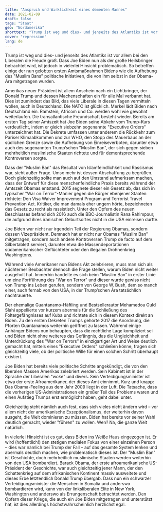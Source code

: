 ```yaml
---
title: "Anspruch und Wirklichkeit eines dementen Mannes"
date: 2021-02-09
draft: false
tags: "Staat"
geo: "Nordamerika"
shorttext: "Trump ist weg und dies- und jenseits des Atlantiks ist vor allem bei den Liberalen die Freude groß. Die Demenz zieht nun ein."
cover: "repression"
lang: de
---
```


Trump ist weg und dies- und jenseits des Atlantiks ist vor allem bei den Liberalen die Freude groß. Dass Joe Biden nun als der große Heilsbringer betrachtet wird, ist jedoch in vielerlei Hinsicht problematisch. So betreffen einige der nun gelobten ersten Amtsmaßnahmen Bidens wie die Aufhebung des "Muslim Bans" politische Initiativen, die von ihm selbst in der Obama-Ära mitgetragen wurden.

Amerikas neuer Präsident ist allem Anschein nach ein Lichtbringer, der Donald Trump und dessen Machenschaften ein für alle Mal verbannt hat. Dies ist zumindest das Bild, das viele Liberale in diesen Tagen vermitteln wollen, auch in Deutschland. Die NATO ist glücklich. Merkel lädt Biden nach Deutschland ein. Ramstein, Africom und Co. werden wohl wie gewohnt weiterlaufen. Die transatlantische Freundschaft besteht wieder. Bereits am ersten Tag seiner Amtszeit hat Joe Biden seine Abkehr vom Trump-Kurs verdeutlicht, indem er gleich siebzehn sogenannte "Executive Orders" unterzeichnet hat. Die Dekrete umfassen unter anderem die Rückkehr zum Pariser Klimaabkommen und zur WHO, den Stopp des Mauerbaus an der südlichen Grenze sowie die Aufhebung von Einreiseverboten, darunter etwa auch des sogenannten Trump’schen "Muslim Ban", der sich gegen sieben mehrheitlich muslimische Staaten richtete und für dementsprechende Kontroversen sorgte.

Dass der "Muslim Ban" das Resultat von Islamfeindlichkeit und Rassismus war, steht außer Frage. Umso mehr ist dessen Abschaffung zu begrüßen. Doch gleichzeitig sollte man auch auf den Umstand aufmerksam machen, dass der Entwurf für diese menschenfeindliche Praxis bereits während der Amtszeit Obamas entstand. 2015 segnete dieser ein Gesetz ab, das sich in typischer "War on Terror"-Manier gegen die Bürger ebenjener Staaten richtete: Den Visa Waiver Improvement Program and Terrorist Travel Prevention Act. Kritiker, die man damals eher ungern hörte, bezeichneten das Gesetz zu recht als rassistisch. Unter den Opfern des neuen Beschlusses befand sich 2016 auch die BBC-Journalistin Rana Rahimpour, die aufgrund ihres iranischen Geburtsortes nicht in die USA einreisen durfte.

Joe Biden war nicht nur irgendein Teil der Regierung Obamas, sondern dessen Vizepräsident. Demnach hat er nicht nur Obamas "Muslim Ban" mitgetragen, sondern auch andere Kontroversen Trump de facto auf dem Silbertablett serviert, darunter etwa die Massendeportationen südamerikanischer Geflüchteter oder den illegalen Drohnenkrieg Washingtons.

Während viele Amerikaner nun Bidens Akt zelebrieren, muss man sich als nüchterner Beobachter dennoch die Frage stellen, warum Biden nicht weiter ausgeholt hat. Immerhin handelte es sich beim "Muslim Ban" in erster Linie um eine Fortführung des "War on Terror" und dieser wurde gewiss nicht von Trump ins Leben gerufen, sondern von George W. Bush, dem so manch einer, auch fernab von den USA, in der Trump’schen Ära tatsächlich nachtrauerte.

Der ehemalige Guantanamo-Häftling und Bestsellerautor Mohamedou Ould Slahi appellierte vor kurzem abermals für die Schließung des Foltergefängnisses auf Kuba und richtete sich in diesem Kontext direkt an Biden. Zu den ersten Dekreten Trumps gehörte 2017 die Anordnung, die Pforten Guantanamos weiterhin geöffnet zu lassen. Während einige Anhänger Bidens nun behaupten, dass die rechtliche Lage kompliziert sei und Biden nicht ohne weiteres das Gefängnis, das die Ungleichheit und Unterdrückung des "War on Terrors" in einzigartiger Art und Weise deutlich gemacht hat, mittels eines "Executive Orders" schließen könne, fragen sich gleichzeitig viele, ob der politische Wille für einen solchen Schritt überhaupt existiert.

Joe Biden hat bereits viele politische Schritte angekündigt, die von den liberalen Massen Amerikas zelebriert werden. Sein Kabinett ist in der Sprache der Liberalen "woke" und divers. Sein Verteidigungsminister ist etwa der erste Afroamerikaner, der dieses Amt einnimmt. Kurz und knapp: Das Obama-Feeling aus dem Jahr 2009 liegt in der Luft. Die Tatsache, dass die vorherigen US-Administrationen ein großer Teil des Problems waren und einen Aufstieg Trumps erst ermöglicht haben, geht dabei unter.

Gleichzeitig steht nämlich auch fest, dass sich vieles nicht ändern wird – vor allem nicht der amerikanische Exzeptionalismus, der weiterhin davon ausgeht, die Welt dominieren zu müssen. Biden hat bereits vor seiner Wahl deutlich gemacht, wieder "führen" zu wollen. Wen? Na, die ganze Welt natürlich.

In vielerlei Hinsicht ist es gut, dass Biden ins Weiße Haus eingezogen ist. Er wird (hoffentlich!) den stetigen medialen Fokus von einer einzelnen Person – dies war nämlich bei Trump der Fall – auf das gesamte System lenken und abermals deutlich machen, wie problematisch dieses ist. Der "Muslim Ban" ist Geschichte, doch mehrheitlich muslimische Staaten werden weiterhin von den USA bombardiert. Barack Obama, der erste afroamerikanische US-Präsident der Geschichte, war auch gleichzeitig jener Mann, der den Schattenkrieg auf dem afrikanischen Kontinent massiv ausweitete und dieses Erbe letztendlich Donald Trump übergab. Dass nun ein schwarzer Verteidigungsminister die Menschen in Somalia und anderswo bombardieren wird, kann von der linksliberalen Elite in New York, Washington und anderswo als Errungenschaft betrachtet werden. Den Opfern dieser Kriege, die auch ein Joe Biden mitgetragen und unterstützt hat, ist dies allerdings höchstwahrscheinlich herzlichst egal.
